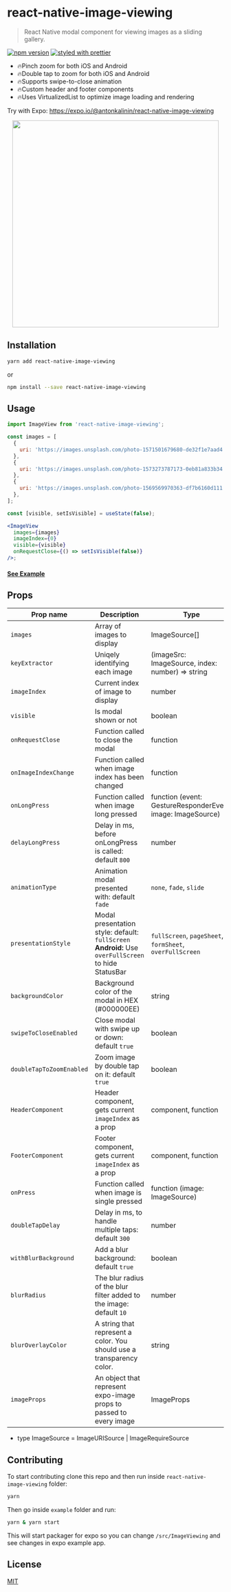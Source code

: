 # react-native-image-viewing

> React Native modal component for viewing images as a sliding gallery.

[![npm version](https://badge.fury.io/js/react-native-image-viewing.svg)](https://badge.fury.io/js/react-native-image-viewing)
[![styled with prettier](https://img.shields.io/badge/styled_with-prettier-ff69b4.svg)](https://github.com/prettier/prettier)

- 🔥Pinch zoom for both iOS and Android
- 🔥Double tap to zoom for both iOS and Android
- 🔥Supports swipe-to-close animation
- 🔥Custom header and footer components
- 🔥Uses VirtualizedList to optimize image loading and rendering

Try with Expo: https://expo.io/@antonkalinin/react-native-image-viewing

<p align="center">
  <img src="https://github.com/jobtoday/react-native-image-viewing/blob/master/demo.gif?raw=true" height="480" />
</p>

## Installation

```bash
yarn add react-native-image-viewing
```

or

```bash
npm install --save react-native-image-viewing
```

## Usage

```jsx
import ImageView from 'react-native-image-viewing';

const images = [
  {
    uri: 'https://images.unsplash.com/photo-1571501679680-de32f1e7aad4',
  },
  {
    uri: 'https://images.unsplash.com/photo-1573273787173-0eb81a833b34',
  },
  {
    uri: 'https://images.unsplash.com/photo-1569569970363-df7b6160d111',
  },
];

const [visible, setIsVisible] = useState(false);

<ImageView
  images={images}
  imageIndex={0}
  visible={visible}
  onRequestClose={() => setIsVisible(false)}
/>;
```

#### [See Example](https://github.com/jobtoday/react-native-image-viewing/blob/master/example/App.tsx#L62-L80)

## Props

| Prop name                | Description                                                                                         | Type                                                        | Required |
| ------------------------ | --------------------------------------------------------------------------------------------------- | ----------------------------------------------------------- | -------- |
| `images`                 | Array of images to display                                                                          | ImageSource[]                                               | true     |
| `keyExtractor`           | Uniqely identifying each image                                                                      | (imageSrc: ImageSource, index: number) => string            | false    |
| `imageIndex`             | Current index of image to display                                                                   | number                                                      | true     |
| `visible`                | Is modal shown or not                                                                               | boolean                                                     | true     |
| `onRequestClose`         | Function called to close the modal                                                                  | function                                                    | true     |
| `onImageIndexChange`     | Function called when image index has been changed                                                   | function                                                    | false    |
| `onLongPress`            | Function called when image long pressed                                                             | function (event: GestureResponderEvent, image: ImageSource) | false    |
| `delayLongPress`         | Delay in ms, before onLongPress is called: default `800`                                            | number                                                      | false    |
| `animationType`          | Animation modal presented with: default `fade`                                                      | `none`, `fade`, `slide`                                     | false    |
| `presentationStyle`      | Modal presentation style: default: `fullScreen` **Android:** Use `overFullScreen` to hide StatusBar | `fullScreen`, `pageSheet`, `formSheet`, `overFullScreen`    | false    |
| `backgroundColor`        | Background color of the modal in HEX (#000000EE)                                                    | string                                                      | false    |
| `swipeToCloseEnabled`    | Close modal with swipe up or down: default `true`                                                   | boolean                                                     | false    |
| `doubleTapToZoomEnabled` | Zoom image by double tap on it: default `true`                                                      | boolean                                                     | false    |
| `HeaderComponent`        | Header component, gets current `imageIndex` as a prop                                               | component, function                                         | false    |
| `FooterComponent`        | Footer component, gets current `imageIndex` as a prop                                               | component, function                                         | false    |
| `onPress`                | Function called when image is single pressed                                                        | function (image: ImageSource)                               | false    |
| `doubleTapDelay`         | Delay in ms, to handle multiple taps: default `300`                                                 | number                                                      | false    |
| `withBlurBackground`     | Add a blur background: default `true`                                                               | boolean                                                     | false    |
| `blurRadius`             | The blur radius of the blur filter added to the image: default `10`                                 | number                                                      | false    |
| `blurOverlayColor`       | A string that represent a color. You should use a transparency color.                               | string                                                      | false    |
| `imageProps`             | An object that represent expo-image props to passed to every image                                  | ImageProps                                                  | false    |

- type ImageSource = ImageURISource | ImageRequireSource

## Contributing

To start contributing clone this repo and then run inside `react-native-image-viewing` folder:

```bash
yarn
```

Then go inside `example` folder and run:

```bash
yarn & yarn start
```

This will start packager for expo so you can change `/src/ImageViewing` and see changes in expo example app.

## License

[MIT](LICENSE)
